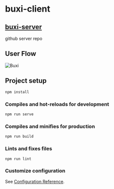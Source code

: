 # buxi-client

## [buxi-server](https://github.com/kalgory/Web_Buxi-Server)
github server repo

## User Flow
![Buxi](https://user-images.githubusercontent.com/64261939/119088107-1900f380-ba43-11eb-9227-2127a2985516.png)

## Project setup
```
npm install
```

### Compiles and hot-reloads for development
```
npm run serve
```

### Compiles and minifies for production
```
npm run build
```

### Lints and fixes files
```
npm run lint
```

### Customize configuration
See [Configuration Reference](https://cli.vuejs.org/config/).
